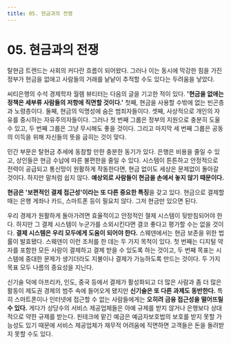 ```yaml
---
title: 05. 현금과의 전쟁
---
```


# 05. 현금과의 전쟁

탈현금 트렌드는 사회의 커다란 흐름이 되어왔다. 그러나 이는 동시에 막강한 힘을 가진 정부가 현금을 없애고 사람들의 거래를 낱낱이 추적할 수도 있다는 두려움을 낳았다.

씨티은행의 수석 경제학자 월렘 뷰티터는 다음의 글을 기고한 적이 있다. **'현금을 없애는 정책은 세부류 사람들의 저항에 직면할 것이다.'** 첫째, 현금을 사용할 수밖에 없는 빈곤층과 노령층이다. 둘째, 현금의 익명성에 숨은 범죄자들이다. 셋째, 사상적으로 개인의 자유를 중시하는 자유주의자들이다. 그러나 첫 번째 그룹은 정부의 지원으로 충분히 도울 수 있고, 두 번째 그룹은 그냥 무시해도 좋을 것이다. 그리고 마지막 세 번째 그룹은 공동의 이득을 위해 자신들의 뜻을 굽히는 것이 맞다.

민간 부문은 탈현금 추세에 동참할 만한 충분한 동기가 있다. 은행은 비용을 줄일 수 있고, 상인들은 현금 수납에 따른 불편한을 줄일 수 있다. 시스템이 튼튼하고 안정적으로 전력이 공급되고 통신망이 원활하게 작동한다면, 현금 없이도 세상은 문제없이 돌아갈 것이다. 하지만 말처럼 쉽지 않다. **예상외로 사람들이 현금을 손에서 놓지 않기 때문이다.**

**현금은 '보편적인 결제 접근성'이라는 또 다른 중요한 특징**을 갖고 있다. 현금으로 결제할 때는 은행 게좌나 카드, 스마트폰 등이 필요치 않다. 그저 현금만 있으면 된다.

우리 경제가 원활하게 돌아가려면 효율적이고 안정적인 졀제 시스템이 뒷받침되어야 한다. 하지만 그 결제 시스템이 누군가를 소외시킨다면 결코 좋다고 평가할 수는 없을 것이다. **결제 시스템은 우리 모두에게 도움이 되어야 한다.** 스웨덴에서는 현금 보존을 위한 법률이 발효됐다. 스웨덴이 이런 조처를 한 데는 두 가지 목적이 있다. 첫 번째는 디지털 약자를 포함한 모든 사람이 결제하고 결제 받을 수 있도록 하는 것이고, 두 번째 목표는 시스템에 중대한 문제가 생기더라도 지불이나 결제가 가능하도록 만드는 것이다. 두 가지 목표 모두 나름의 중요성을 지닌다.

신기술 덕에 아프리카, 인도, 중국 등에서 결제가 활성화되고 더 많은 사람과 좀 더 많은 활동이 제도권 경제의 범주 속에 들어오게 됐지만 **신기술은 또 다른 과제도 동반한다.** 특히 스마트폰이나 인터넷에 접근할 수 없는 사람들에게는 **오히려 금융 접근성을 떨어뜨릴 수 있다.** 게다가 상당수의 서비스 제공업체들은 아예 규제를 받지 않거나 은행보다 상대적으로 약한 규제를 받는다. 핀테크에 맡긴 예금은 예금자보호법의 보호를 받지 못할 가능성도 있기 때문에 서비스 제공업체가 재무적 어려움에 직면하면 고객들은 돈을 돌려받지 못할 수도 있다.

